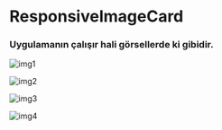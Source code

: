 # ResponsiveImageCard

### Uygulamanın çalışır hali görsellerde ki gibidir.
![img1](https://github.com/kayasafiye/ResponsiveImageCard/assets/87526029/c5e773a1-9a9b-4036-8a02-4b376f817dab)

![img2](https://github.com/kayasafiye/ResponsiveImageCard/assets/87526029/23814016-d31f-49a9-a374-0242f0711fb4)

![img3](https://github.com/kayasafiye/ResponsiveImageCard/assets/87526029/5b742803-c9c2-4a3f-8cf9-80213e0fb606)

![img4](https://github.com/kayasafiye/ResponsiveImageCard/assets/87526029/6342bd53-f36f-4f95-9320-168a527a34e5)
